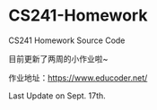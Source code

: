 # CS241-Homework
CS241 Homework Source Code

目前更新了两周的小作业啦~

作业地址：https://www.educoder.net/

Last Update on Sept. 17th.

